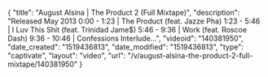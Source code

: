 {
    "title": "August Alsina | The Product 2 (Full Mixtape)",
    "description": "Released May 2013 0:00 - 1:23 | The Product (feat. Jazze Pha) 1:23 - 5:46 | I Luv This Shit (feat. Trinidad Jame$) 5:46 - 9:36 | Work (feat. Roscoe Dash) 9:36 - 10:46 | Confessions Interlude...",
    "videoid": "140381950",
    "date_created": "1519436813",
    "date_modified": "1519436813",
    "type": "captivate",
    "layout": "video",
    "url": "\/v\/august-alsina-the-product-2-full-mixtape\/140381950"
}